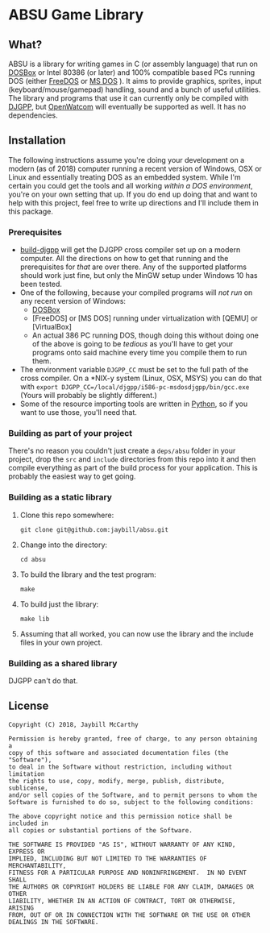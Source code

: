 # ABSU Game Library

## What?
ABSU is a library for writing games in C (or assembly language) that run on [DOSBox](https://dosbox.com) or Intel 80386 (or later) and 100% compatible based PCs running DOS (either [FreeDOS](http://www.freedos.org/) or [MS DOS](https://en.wikipedia.org/wiki/MS-DOS) ). It aims to provide graphics, sprites, input (keyboard/mouse/gamepad) handling, sound and a bunch of useful utilities. The library and programs that use it can currently only be compiled with [DJGPP](http://www.delorie.com/djgpp/), but [OpenWatcom](http://openwatcom.org/) will eventually be supported as well. It has no dependencies.

## Installation
The following instructions assume you're doing your development on a modern (as of 2018) computer running a recent version of Windows, OSX or Linux and essentially treating DOS as an embedded system. While I'm certain you could get the tools and all working _within a DOS environment_, you're on your own setting that up. If you do end up doing that and want to help with this project, feel free to write up directions and I'll include them in this package.

### Prerequisites
* [build-djgpp](https://github.com/andrewwutw/build-djgpp) will get the DJGPP cross compiler set up on a modern computer. All the directions on how to get that running and the prerequisites for _that_ are over there. Any of the supported platforms should work just fine, but only the MinGW setup under Windows 10 has been tested. 
* One of the following, because your compiled programs will _not run_ on any recent version of Windows:
    * [DOSBox](https://www.dosbox.com/)
    * [FreeDOS] or [MS DOS] running under virtualization with [QEMU] or [VirtualBox]
    * An actual 386 PC running DOS, though doing this without doing one of the above is going to be _tedious_ as you'll have to get your programs onto said machine every time you compile them to run them.
* The environment variable `DJGPP_CC` must be set to the full path of the cross compiler. On a *NIX-y system (Linux, OSX, MSYS) you can do that with `export DJGPP_CC=/local/djgpp/i586-pc-msdosdjgpp/bin/gcc.exe` (Yours will probably be slightly different.)
* Some of the resource importing tools are written in [Python](https://www.python.org/), so if you want to use those, you'll need that.

### Building as part of your project
There's no reason you couldn't just create a `deps/absu` folder in your project, drop the `src` and `include` directories from this repo into it and then compile everything as part of the build process for your application. This is probably the easiest way to get going.

### Building as a static library
1. Clone this repo somewhere:

    `git clone git@github.com:jaybill/absu.git`

1. Change into the directory:

    `cd absu`

1. To build the library and the test program:

    `make`

1. To build just the library:

    `make lib`

1. Assuming that all worked, you can now use the library and the include files in your own project. 

### Building as a shared library
DJGPP can't do that.

## License

    Copyright (C) 2018, Jaybill McCarthy 

    Permission is hereby granted, free of charge, to any person obtaining a 
    copy of this software and associated documentation files (the "Software"), 
    to deal in the Software without restriction, including without limitation 
    the rights to use, copy, modify, merge, publish, distribute, sublicense, 
    and/or sell copies of the Software, and to permit persons to whom the 
    Software is furnished to do so, subject to the following conditions: 

    The above copyright notice and this permission notice shall be included in 
    all copies or substantial portions of the Software. 

    THE SOFTWARE IS PROVIDED "AS IS", WITHOUT WARRANTY OF ANY KIND, EXPRESS OR 
    IMPLIED, INCLUDING BUT NOT LIMITED TO THE WARRANTIES OF MERCHANTABILITY, 
    FITNESS FOR A PARTICULAR PURPOSE AND NONINFRINGEMENT.  IN NO EVENT SHALL 
    THE AUTHORS OR COPYRIGHT HOLDERS BE LIABLE FOR ANY CLAIM, DAMAGES OR OTHER 
    LIABILITY, WHETHER IN AN ACTION OF CONTRACT, TORT OR OTHERWISE, ARISING 
    FROM, OUT OF OR IN CONNECTION WITH THE SOFTWARE OR THE USE OR OTHER 
    DEALINGS IN THE SOFTWARE. 

